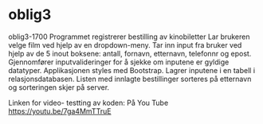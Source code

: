 # oblig3
oblig3-1700
Programmet registrerer bestilling av kinobiletter Lar brukeren velge film
ved hjelp av en dropdown-meny. Tar inn input fra bruker ved hjelp av
de 5 inout boksene: antall, fornavn, etternavn, telefonnr og epost.
Gjennomfører inputvalideringer for å sjekke om inputene er gyldige datatyper.
Applikasjonen styles med Bootstrap. Lagrer inputene i en tabell i relasjonsdatabasen.
Listen med innlagte bestillinger sorteres på etternavn og sorteringen skjer på server.

Linken for video- testting av koden:
På You Tube
https://youtu.be/7ga4MmTTruE
